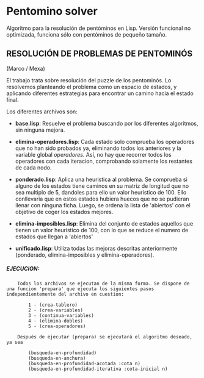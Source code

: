 # Pentomino solver

Algoritmo para la resolución de pentóminos en Lisp. 
Versión funcional no optimizada, funciona sólo con pentóminos de pequeño tamaño.

## RESOLUCIÓN DE PROBLEMAS DE PENTOMINÓS

(Marco / Mexa)

 El trabajo trata sobre resolución del puzzle de los pentominós. Lo resolvemos planteando el problema como un espacio de estados, y aplicando diferentes estrategias para encontrar un camino hacia el estado final. 

 Los diferentes archivos son:

- **base.lisp**: Resuelve el problema buscando por los diferentes algoritmos, sin ninguna mejora.
 	
- **elimina-operadores.lisp**: Cada estado solo comprueba los operadores que no han sido probados ya, eliminando todos los anteriores y la variable global *operadores*. Así, no hay que recorrer todos los operadores con cada iteracion, comprobando solamente los restantes de cada nodo.
 	
- **ponderado.lisp**: Aplica una heuristica al problema. Se comprueba si alguno de los estados tiene caminos en su matriz de longitud que no sea multiplo de 5, dandoles para ello un valor heuristico de 100. Ello conllevaria que en estos estados hubiera huecos que no se pudieran llenar con ninguna ficha. Luego, se ordena la lista de 'abiertos' con el objetivo de coger los estados mejores. 
 	
- **elimina-imposibles.lisp**: Elimina del conjunto de estados aquellos que tienen un valor heuristico de 100, con lo que se reduce el numero de estados que llegan a 'abiertos'
 	
- **unificado.lisp**: Utiliza todas las mejoras descritas anteriormente (ponderado, elimina-imposibles y elimina-operadores).


##### EJECUCION:

 		Todos los archivos se ejecutan de la misma forma. Se dispone de una funcion 'prepara' que ejecuta los siguientes pasos independientemente del archivo en cuestion:

 			1 - (crea-tablero)
 			2 - (crea-variables)
 			3 - (continua-variables)
 			4 - (elimina-dobles)
 			5 - (crea-operadores)

 		Después de ejecutar (prepara) se ejecutará el algoritmo deseado, ya sea

 			(busqueda-en-profundidad)
 			(busqueda-en-anchura)
 			(busqueda-en-profundidad-acotada :cota n)
 			(busqueda-en-profundidad-iterativa :cota-inicial n)
